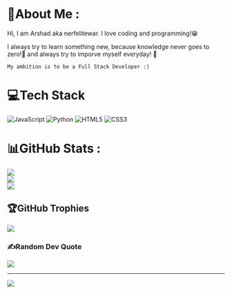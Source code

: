 # 💫About Me :
Hi, I am Arshad aka nerfelitewar. I love coding and programming!😁

I always try to learn something new, because knowledge never goes to zero!💯 and always try to imporve myself everyday! 🌟

``My ambition is to be a Full Stack Developer :)``

# 💻Tech Stack
![JavaScript](https://img.shields.io/badge/javascript-%23323330.svg?style=for-the-badge&logo=javascript&logoColor=%23F7DF1E) ![Python](https://img.shields.io/badge/python-3670A0?style=for-the-badge&logo=python&logoColor=ffdd54) ![HTML5](https://img.shields.io/badge/html5-%23E34F26.svg?style=for-the-badge&logo=html5&logoColor=white) ![CSS3](https://img.shields.io/badge/css3-%231572B6.svg?style=for-the-badge&logo=css3&logoColor=white)
# 📊GitHub Stats :
![](https://github-readme-stats.vercel.app/api?username=nerfelitewar&theme=radical&hide_border=false&include_all_commits=false&count_private=false)<br/>
![](https://github-readme-streak-stats.herokuapp.com/?user=nerfelitewar&theme=radical&hide_border=false)<br/>
![](https://github-readme-stats.vercel.app/api/top-langs/?username=nerfelitewar&theme=radical&hide_border=false&include_all_commits=false&count_private=false&layout=compact)

## 🏆GitHub Trophies
![](https://github-profile-trophy.vercel.app/?username=nerfelitewar&theme=darkhub&no-frame=false&no-bg=false&margin-w=4)

### ✍️Random Dev Quote
![](https://quotes-github-readme.vercel.app/api?type=horizontal&theme=merko)

---
![](https://visitcount.itsvg.in/api?id=nerfelitewar&icon=5&color=11)
